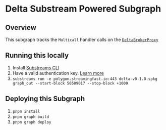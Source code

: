 # Delta Substream Powered Subgraph

## Overview

This subgraph tracks the `Multicall` handler calls on the [`DeltaBrokerProxy`](https://polygonscan.com/address/0x74E95F3Ec71372756a01eB9317864e3fdde1AC53#code)

## Running this locally

1. Install [Substreams CLI](https://substreams.streamingfast.io/getting-started/installing-the-cli)
2. Have a valid authentication key. [Learn more](https://substreams.streamingfast.io/getting-started/quickstart)
3. `substreams run -e polygon.streamingfast.io:443 delta-v0.1.0.spkg graph_out --start-block 50589017 --stop-block +1000`

## Deploying this Subgraph
1. `pnpm install`
2. `pnpm graph build`
3. `pnpm graph deploy`
